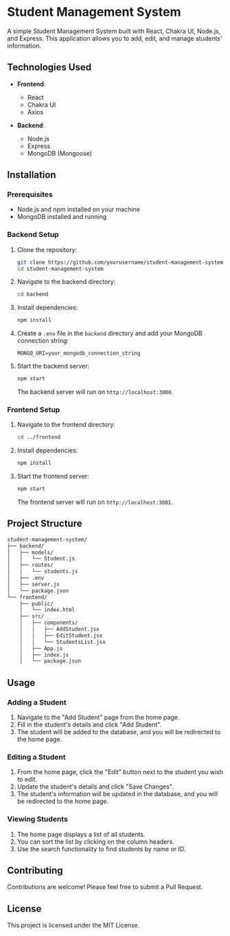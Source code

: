 # Student Management System

A simple Student Management System built with React, Chakra UI, Node.js, and Express. This application allows you to add, edit, and manage students' information.

## Technologies Used

- **Frontend**:
  - React
  - Chakra UI
  - Axios

- **Backend**:
  - Node.js
  - Express
  - MongoDB (Mongoose)

## Installation

### Prerequisites

- Node.js and npm installed on your machine
- MongoDB installed and running

### Backend Setup

1. Clone the repository:

   ```bash
   git clone https://github.com/yourusername/student-management-system.git
   cd student-management-system
   ```

2. Navigate to the backend directory:

   ```bash
   cd backend
   ```

3. Install dependencies:

   ```bash
   npm install
   ```

4. Create a `.env` file in the `backend` directory and add your MongoDB connection string:

   ```env
   MONGO_URI=your_mongodb_connection_string
   ```

5. Start the backend server:

   ```bash
   npm start
   ```

   The backend server will run on `http://localhost:3000`.

### Frontend Setup

1. Navigate to the frontend directory:

   ```bash
   cd ../frontend
   ```

2. Install dependencies:

   ```bash
   npm install
   ```

3. Start the frontend server:

   ```bash
   npm start
   ```

   The frontend server will run on `http://localhost:3001`.

## Project Structure

```bash
student-management-system/
├── backend/
│   ├── models/
│   │   └── Student.js
│   ├── routes/
│   │   └── students.js
│   ├── .env
│   ├── server.js
│   └── package.json
└── frontend/
    ├── public/
    │   └── index.html
    ├── src/
    │   ├── components/
    │   │   ├── AddStudent.jsx
    │   │   ├── EditStudent.jsx
    │   │   └── StudentsList.jsx
    │   ├── App.js
    │   ├── index.js
    │   └── package.json
```

## Usage

### Adding a Student

1. Navigate to the "Add Student" page from the home page.
2. Fill in the student's details and click "Add Student".
3. The student will be added to the database, and you will be redirected to the home page.

### Editing a Student

1. From the home page, click the "Edit" button next to the student you wish to edit.
2. Update the student's details and click "Save Changes".
3. The student's information will be updated in the database, and you will be redirected to the home page.

### Viewing Students

1. The home page displays a list of all students.
2. You can sort the list by clicking on the column headers.
3. Use the search functionality to find students by name or ID.

## Contributing

Contributions are welcome! Please feel free to submit a Pull Request.

## License

This project is licensed under the MIT License.

```